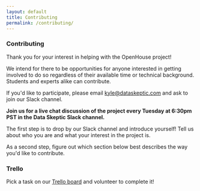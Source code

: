 ```yaml
---
layout: default
title: Contributing 
permalink: /contributing/
---
```


### Contributing
Thank you for your interest in helping with the OpenHouse project!

We intend for there to be opportunities for anyone interested in getting involved to do so regardless of their available time or technical background. Students and experts alike can contribute.

If you'd like to participate, please email kyle@dataskeptic.com and ask to join our Slack channel.

**Join us for a live chat discussion of the project every Tuesday at 6:30pm PST in the Data Skeptic Slack channel.**

The first step is to drop by our Slack channel and introduce yourself! Tell us about who you are and what your interest in the project is. 

As a second step, figure out which section below best describes the way you'd like to contribute.


### Trello

Pick a task on our [Trello board](https://trello.com/invite/b/XH6nS4dB/14d892fe4b7b442871ccd6d18b289eb8/openhouse-kanban) and volunteer to complete it!
